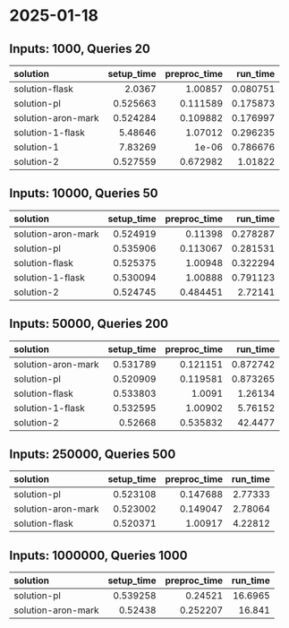 # 2025-01-18

## Inputs: 1000, Queries 20

| solution           |   setup_time |   preproc_time |   run_time |
|:-------------------|-------------:|---------------:|-----------:|
| solution-flask     |     2.0367   |       1.00857  |   0.080751 |
| solution-pl        |     0.525663 |       0.111589 |   0.175873 |
| solution-aron-mark |     0.524284 |       0.109882 |   0.176997 |
| solution-1-flask   |     5.48646  |       1.07012  |   0.296235 |
| solution-1         |     7.83269  |       1e-06    |   0.786676 |
| solution-2         |     0.527559 |       0.672982 |   1.01822  |

## Inputs: 10000, Queries 50

| solution           |   setup_time |   preproc_time |   run_time |
|:-------------------|-------------:|---------------:|-----------:|
| solution-aron-mark |     0.524919 |       0.11398  |   0.278287 |
| solution-pl        |     0.535906 |       0.113067 |   0.281531 |
| solution-flask     |     0.525375 |       1.00948  |   0.322294 |
| solution-1-flask   |     0.530094 |       1.00888  |   0.791123 |
| solution-2         |     0.524745 |       0.484451 |   2.72141  |

## Inputs: 50000, Queries 200

| solution           |   setup_time |   preproc_time |   run_time |
|:-------------------|-------------:|---------------:|-----------:|
| solution-aron-mark |     0.531789 |       0.121151 |   0.872742 |
| solution-pl        |     0.520909 |       0.119581 |   0.873265 |
| solution-flask     |     0.533803 |       1.0091   |   1.26134  |
| solution-1-flask   |     0.532595 |       1.00902  |   5.76152  |
| solution-2         |     0.52668  |       0.535832 |  42.4477   |

## Inputs: 250000, Queries 500

| solution           |   setup_time |   preproc_time |   run_time |
|:-------------------|-------------:|---------------:|-----------:|
| solution-pl        |     0.523108 |       0.147688 |    2.77333 |
| solution-aron-mark |     0.523002 |       0.149047 |    2.78064 |
| solution-flask     |     0.520371 |       1.00917  |    4.22812 |

## Inputs: 1000000, Queries 1000

| solution           |   setup_time |   preproc_time |   run_time |
|:-------------------|-------------:|---------------:|-----------:|
| solution-pl        |     0.539258 |       0.24521  |    16.6965 |
| solution-aron-mark |     0.52438  |       0.252207 |    16.841  |